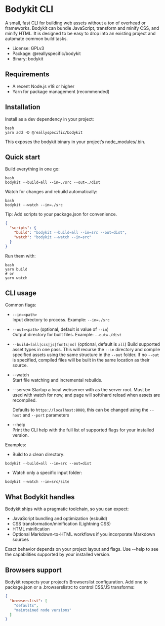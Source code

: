 # Bodykit CLI

A small, fast CLI for building web assets without a ton of overhead or frameworks. Bodykit can bundle JavaScript, transform and minify CSS, and minify HTML. It is designed to be easy to drop into an existing project and automate common build tasks.

- License: GPLv3
- Package: @reallyspecific/bodykit
- Binary: bodykit

## Requirements

- A recent Node.js v18 or higher
- Yarn for package management (recommended)

## Installation

Install as a dev dependency in your project:

```shell script
bash
yarn add -D @reallyspecific/bodykit
```

This exposes the bodykit binary in your project’s node_modules/.bin.

## Quick start

Build everything in one go:

```shell script
bash
bodykit --build=all --in=./src --out=./dist
```


Watch for changes and rebuild automatically:

```shell script
bash
bodykit --watch --in=./src
```


Tip: Add scripts to your package.json for convenience.

```json
{
  "scripts": {
    "build": "bodykit --build=all --in=src --out=dist",
    "watch": "bodykit --watch --in=src"
  }
}
```


Run them with:

```shell script
bash
yarn build
# or
yarn watch
```

## CLI usage

Common flags:

- `--in=<path>`  
  Input directory to process. Example: `--in=./src`

- `--out=<path>` (optional, default is value of `--in`)  
  Output directory for built files. Example: `--out=./dist`

- `--build=[all|css|js|fonts|md]` (optional, default is `all`)
  Build supported asset types in one pass. This will recurse the 
  `--in` directory and compile specified assets using the same
  structure in the `--out` folder. If no `--out` is specified, 
  compiled files will be built in the same location as their
  source.

- --watch  
  Start file watching and incremental rebuilds.

- --serve=<path>
  Startup a local webserver with <path> as the server root. Must
  be used with watch for now, and page will soft/hard reload when
  assets are recompiled.

  Defaults to `https://localhost:8080`, this can be changed using 
  the `--host` and `--port` parameters

- --help  
  Print the CLI help with the full list of supported flags for your installed version.

Examples:

- Build to a clean directory:
```shell script
bodykit --build=all --in=src --out=dist
```

- Watch only a specific input folder:
```shell script
bodykit --watch --in=src/site
```

## What Bodykit handles

Bodykit ships with a pragmatic toolchain, so you can expect:

- JavaScript bundling and optimization (esbuild)
- CSS transformation/minification (Lightning CSS)
- HTML minification
- Optional Markdown-to-HTML workflows if you incorporate Markdown sources

Exact behavior depends on your project layout and flags. Use --help to see the capabilities supported by your installed version.

## Browsers support

Bodykit respects your project’s Browserslist configuration. Add one to package.json or a .browserslistrc to control CSS/JS transforms:

```json
{
  "browserslist": [
    "defaults",
    "maintained node versions"
  ]
}
```
